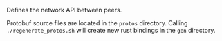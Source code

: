 Defines the network API between peers.

Protobuf source files are located in the `protos` directory. Calling `./regenerate_protos.sh` will
create new rust bindings in the `gen` directory.
